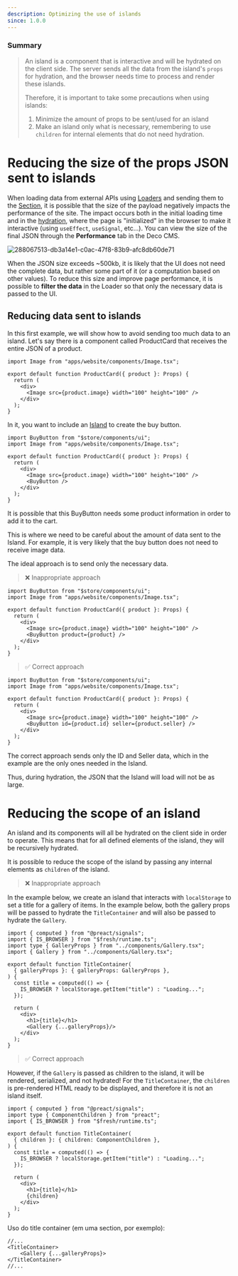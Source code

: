 ```yaml
---
description: Optimizing the use of islands
since: 1.0.0
---
```


### Summary

> An island is a component that is interactive and will be hydrated on the client side. The server sends all the data from the island's `props` for hydration, and the browser needs time to process and render these islands.
>
> Therefore, it is important to take some precautions when using islands:
>
> 1. Minimize the amount of props to be sent/used for an island
> 2. Make an island only what is necessary, remembering to use `children` for internal elements that do not need hydration.


# Reducing the size of the props JSON sent to islands

When loading data from external APIs using [Loaders](/docs/en/concepts/loader) and
sending them to the [Section](/docs/en/concepts/section), it is possible that the size
of the payload negatively impacts the performance of the site. The impact occurs both
in the initial loading time and in the
[hydration](https://blog.saeloun.com/2021/12/16/hydration/), where the page is
"initialized" in the browser to make it interactive (using `useEffect`,
`useSignal`, etc...). You can view the size of the final JSON through the
**Performance** tab in the Deco CMS.

![288067513-db3a14e1-c0ac-47f8-83b9-afc8db60de71](https://github.com/deco-sites/starting/assets/76822093/ec005f5d-4169-4e89-acd0-8c06baf3c80d)

When the JSON size exceeds ~500kb, it is likely that the UI does not need the
complete data, but rather some part of it (or a computation based on other
values). To reduce this size and improve page performance, it is
possible to **filter the data** in the Loader so that only the necessary data is
passed to the UI.

## Reducing data sent to islands

In this first example, we will show how to avoid sending too much data to an island. Let's say there is a component called ProductCard that receives the entire JSON of a product.

```tsx
import Image from "apps/website/components/Image.tsx";

export default function ProductCard({ product }: Props) {
  return (
    <div>
      <Image src={product.image} width="100" height="100" />
    </div>
  );
}
```

In it, you want to include an [Island](https://fresh.deno.dev/docs/concepts/islands) to create the buy button.

```tsx
import BuyButton from "$store/components/ui";
import Image from "apps/website/components/Image.tsx";

export default function ProductCard({ product }: Props) {
  return (
    <div>
      <Image src={product.image} width="100" height="100" />
      <BuyButton />
    </div>
  );
}
```

It is possible that this BuyButton needs some product information in order to add it to the cart.

This is where we need to be careful about the amount of data sent to the Island. For example, it is very likely that the buy button does not need to receive image data.

The ideal approach is to send only the necessary data.

> ❌ Inappropriate approach

```tsx
import BuyButton from "$store/components/ui";
import Image from "apps/website/components/Image.tsx";

export default function ProductCard({ product }: Props) {
  return (
    <div>
      <Image src={product.image} width="100" height="100" />
      <BuyButton product={product} />
    </div>
  );
}
```

> ✅ Correct approach

```tsx
import BuyButton from "$store/components/ui";
import Image from "apps/website/components/Image.tsx";

export default function ProductCard({ product }: Props) {
  return (
    <div>
      <Image src={product.image} width="100" height="100" />
      <BuyButton id={product.id} seller={product.seller} />
    </div>
  );
}
```

The correct approach sends only the ID and Seller data, which in the example are the only ones needed in the Island.

Thus, during hydration, the JSON that the Island will load will not be as large.

# Reducing the scope of an island

An island and its components will all be hydrated on the client side in order to operate. This means that for all defined elements of the island, they will be recursively hydrated.

It is possible to reduce the scope of the island by passing any internal elements as `children` of the island.

> ❌ Inappropriate approach

In the example below, we create an island that interacts with `localStorage` to set a title for a gallery of items. In the example below, both the gallery props will be passed to hydrate the `TitleContainer` and will also be passed to hydrate the `Gallery`.

```tsx
import { computed } from "@preact/signals";
import { IS_BROWSER } from "$fresh/runtime.ts";
import type { GalleryProps } from "../components/Gallery.tsx";
import { Gallery } from "../components/Gallery.tsx";

export default function TitleContainer(
  { galleryProps }: { galleryProps: GalleryProps },
) {
  const title = computed(() => {
    IS_BROWSER ? localStorage.getItem("title") : "Loading...";
  });

  return (
    <div>
      <h1>{title}</h1>
      <Gallery {...galleryProps}/>
    </div>
  );
}
```

> ✅ Correct approach

However, if the `Gallery` is passed as children to the island, it will be rendered, serialized, and not hydrated! For the `TitleContainer`, the `children` is pre-rendered HTML ready to be displayed, and therefore it is not an island itself.

```tsx
import { computed } from "@preact/signals";
import type { ComponentChildren } from "preact";
import { IS_BROWSER } from "$fresh/runtime.ts";

export default function TitleContainer(
  { children }: { children: ComponentChildren },
) {
  const title = computed(() => {
    IS_BROWSER ? localStorage.getItem("title") : "Loading...";
  });

  return (
    <div>
      <h1>{title}</h1>
      {children}
    </div>
  );
}
```

Uso do title container (em uma section, por exemplo):

```tsx
//...
<TitleContainer>
    <Gallery {...galleryProps}>
</TitleContainer>
//...
```
